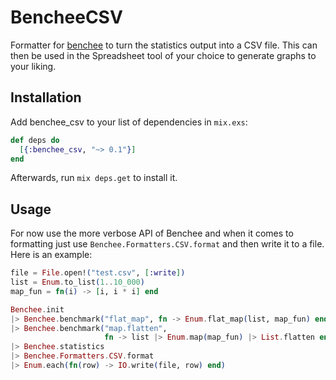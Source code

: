 # BencheeCSV

Formatter for [benchee](https://github.com/PragTob/benchee) to turn the statistics output into a CSV file. This can then be used in the Spreadsheet tool of your choice to generate graphs to your liking.

## Installation

Add benchee_csv to your list of dependencies in `mix.exs`:

```elixir
def deps do
  [{:benchee_csv, "~> 0.1"}]
end
```

Afterwards, run `mix deps.get` to install it.

## Usage

For now use the more verbose API of Benchee and when it comes to formatting just use `Benchee.Formatters.CSV.format` and then write it to a file. Here is an example:

```elixir
file = File.open!("test.csv", [:write])
list = Enum.to_list(1..10_000)
map_fun = fn(i) -> [i, i * i] end

Benchee.init
|> Benchee.benchmark("flat_map", fn -> Enum.flat_map(list, map_fun) end)
|> Benchee.benchmark("map.flatten",
                     fn -> list |> Enum.map(map_fun) |> List.flatten end)
|> Benchee.statistics
|> Benchee.Formatters.CSV.format
|> Enum.each(fn(row) -> IO.write(file, row) end)
```

